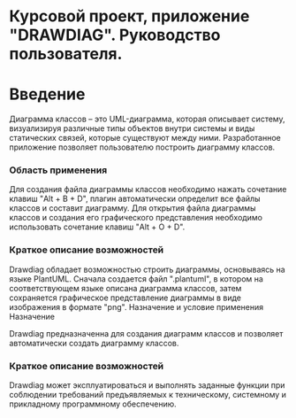 # Курсовой проект, приложение "DRAWDIAG". Руководство пользователя.
# Введение

Диаграмма классов – это UML-диаграмма, которая описывает систему, визуализируя различные типы объектов внутри системы и виды статических связей, которые существуют между ними. Разработанное приложение позволяет пользователю построить диаграмму классов.
### Область применения

Для создания файла диаграммы классов необходимо нажать сочетание клавиш "Alt + B + D", плагин автоматически определит все файлы классов и составит диаграмму. Для открытия файла диаграммы классов и создания его графического представления необходимо использовать сочетание клавиш "Alt + O + D".
### Краткое описание возможностей

Drawdiag обладает возможностью строить диаграммы, основываясь на языке PlantUML. Сначала создается файл ".plantuml", в котором на соответствующем языке описана диаграмма классов, затем сохраняется графическое представление диаграммы в виде изображения в формате "png".
Назначение и условие применения
Назначение

Drawdiag предназначенна для создания диаграмм классов и позволяет автоматически создать диаграмму классов.
### Краткое описание возможностей

Drawdiag может эксплуатироваться и выполнять заданные функции при соблюдении требований предъявляемых к техническому, системному и прикладному программному обеспечению.
